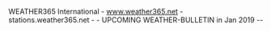 WEATHER365 International - www.weather365.net - stations.weather365.net - - UPCOMING WEATHER-BULLETIN in Jan 2019 -- 
